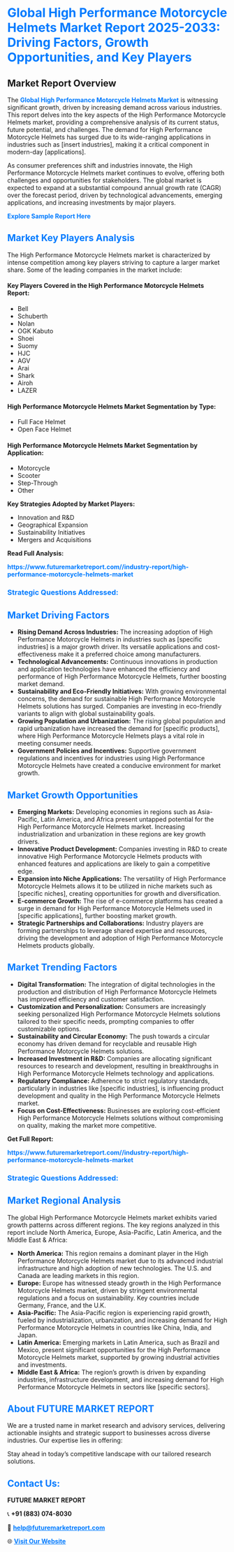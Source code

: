 <h1 style="color: #007BFF;">Global High Performance Motorcycle Helmets Market Report 2025-2033: Driving Factors, Growth Opportunities, and Key Players</h1>

<section id="overview">
<h2>Market Report Overview</h2>
<p>The <a href="https://www.futuremarketreport.com//industry-report/high-performance-motorcycle-helmets-market" style="color: #007BFF; text-decoration: none;"><strong>Global High Performance Motorcycle Helmets Market</strong></a> is witnessing significant growth, driven by increasing demand across various industries. This report delves into the key aspects of the High Performance Motorcycle Helmets market, providing a comprehensive analysis of its current status, future potential, and challenges. The demand for High Performance Motorcycle Helmets has surged due to its wide-ranging applications in industries such as [insert industries], making it a critical component in modern-day [applications].</p>
<p>As consumer preferences shift and industries innovate, the High Performance Motorcycle Helmets market continues to evolve, offering both challenges and opportunities for stakeholders. The global market is expected to expand at a substantial compound annual growth rate (CAGR) over the forecast period, driven by technological advancements, emerging applications, and increasing investments by major players.</p>
</section>

<section id="overview">
<p><a href="https://www.futuremarketreport.com//request-sample/reportId=92800" style="color: #007BFF; text-decoration: none;"><strong>Explore Sample Report Here</strong></a></p>
</section>

<section id="key-players">
<h2 style="color: #007BFF;">Market Key Players Analysis</h2>
<p>The High Performance Motorcycle Helmets market is characterized by intense competition among key players striving to capture a larger market share. Some of the leading companies in the market include:</p>
<h4>Key Players Covered in the High Performance Motorcycle Helmets Report:</h4>
<ul><li>Bell</li><li>Schuberth</li><li>Nolan</li><li>OGK Kabuto</li><li>Shoei</li><li>Suomy</li><li>HJC</li><li>AGV</li><li>Arai</li><li>Shark</li><li>Airoh</li><li>LAZER</li></ul>
<h4>High Performance Motorcycle Helmets Market Segmentation by Type:</h4>
<ul><li>Full Face Helmet</li><li>Open Face Helmet</li></ul>

<h4>High Performance Motorcycle Helmets Market Segmentation by Application:</h4>
<ul><li>Motorcycle</li><li>Scooter</li><li>Step-Through</li><li>Other</li></ul>
<p><strong>Key Strategies Adopted by Market Players:</strong></p>
<ul>
<li>Innovation and R&D</li>
<li>Geographical Expansion</li>
<li>Sustainability Initiatives</li>
<li>Mergers and Acquisitions</li>
</ul>
</section>

<section>
<p><strong>Read Full Analysis: </strong></p><a href="https://www.futuremarketreport.com//industry-report/high-performance-motorcycle-helmets-market" style="color: #007BFF; text-decoration: none;"><strong>https://www.futuremarketreport.com//industry-report/high-performance-motorcycle-helmets-market</strong></a>
<h3 style="color: #007BFF;">Strategic Questions Addressed:</h3>
</section>

<section id="driving-factors">
<h2 style="color: #007BFF;">Market Driving Factors</h2>
<ul>
<li><strong>Rising Demand Across Industries:</strong> The increasing adoption of High Performance Motorcycle Helmets in industries such as [specific industries] is a major growth driver. Its versatile applications and cost-effectiveness make it a preferred choice among manufacturers.</li>
<li><strong>Technological Advancements:</strong> Continuous innovations in production and application technologies have enhanced the efficiency and performance of High Performance Motorcycle Helmets, further boosting market demand.</li>
<li><strong>Sustainability and Eco-Friendly Initiatives:</strong> With growing environmental concerns, the demand for sustainable High Performance Motorcycle Helmets solutions has surged. Companies are investing in eco-friendly variants to align with global sustainability goals.</li>
<li><strong>Growing Population and Urbanization:</strong> The rising global population and rapid urbanization have increased the demand for [specific products], where High Performance Motorcycle Helmets plays a vital role in meeting consumer needs.</li>
<li><strong>Government Policies and Incentives:</strong> Supportive government regulations and incentives for industries using High Performance Motorcycle Helmets have created a conducive environment for market growth.</li>
</ul>
</section>

<section id="growth-opportunities">
<h2 style="color: #007BFF;">Market Growth Opportunities</h2>
<ul>
<li><strong>Emerging Markets:</strong> Developing economies in regions such as Asia-Pacific, Latin America, and Africa present untapped potential for the High Performance Motorcycle Helmets market. Increasing industrialization and urbanization in these regions are key growth drivers.</li>
<li><strong>Innovative Product Development:</strong> Companies investing in R&D to create innovative High Performance Motorcycle Helmets products with enhanced features and applications are likely to gain a competitive edge.</li>
<li><strong>Expansion into Niche Applications:</strong> The versatility of High Performance Motorcycle Helmets allows it to be utilized in niche markets such as [specific niches], creating opportunities for growth and diversification.</li>
<li><strong>E-commerce Growth:</strong> The rise of e-commerce platforms has created a surge in demand for High Performance Motorcycle Helmets used in [specific applications], further boosting market growth.</li>
<li><strong>Strategic Partnerships and Collaborations:</strong> Industry players are forming partnerships to leverage shared expertise and resources, driving the development and adoption of High Performance Motorcycle Helmets products globally.</li>
</ul>
</section>

<section id="trending-factors">
<h2 style="color: #007BFF;">Market Trending Factors</h2>
<ul>
<li><strong>Digital Transformation:</strong> The integration of digital technologies in the production and distribution of High Performance Motorcycle Helmets has improved efficiency and customer satisfaction.</li>
<li><strong>Customization and Personalization:</strong> Consumers are increasingly seeking personalized High Performance Motorcycle Helmets solutions tailored to their specific needs, prompting companies to offer customizable options.</li>
<li><strong>Sustainability and Circular Economy:</strong> The push towards a circular economy has driven demand for recyclable and reusable High Performance Motorcycle Helmets solutions.</li>
<li><strong>Increased Investment in R&D:</strong> Companies are allocating significant resources to research and development, resulting in breakthroughs in High Performance Motorcycle Helmets technology and applications.</li>
<li><strong>Regulatory Compliance:</strong> Adherence to strict regulatory standards, particularly in industries like [specific industries], is influencing product development and quality in the High Performance Motorcycle Helmets market.</li>
<li><strong>Focus on Cost-Effectiveness:</strong> Businesses are exploring cost-efficient High Performance Motorcycle Helmets solutions without compromising on quality, making the market more competitive.</li>
</ul>
</section>

<section>
<p><strong>Get Full Report: </strong></p><a href="https://www.futuremarketreport.com//industry-report/high-performance-motorcycle-helmets-market" style="color: #007BFF; text-decoration: none;"><strong>https://www.futuremarketreport.com//industry-report/high-performance-motorcycle-helmets-market</strong></a>
<h3 style="color: #007BFF;">Strategic Questions Addressed:</h3>
</section>


<section id="regional-analysis">
<h2 style="color: #007BFF;">Market Regional Analysis</h2>
<p>The global High Performance Motorcycle Helmets market exhibits varied growth patterns across different regions. The key regions analyzed in this report include North America, Europe, Asia-Pacific, Latin America, and the Middle East & Africa:</p>
<ul>
<li><strong>North America:</strong> This region remains a dominant player in the High Performance Motorcycle Helmets market due to its advanced industrial infrastructure and high adoption of new technologies. The U.S. and Canada are leading markets in this region.</li>
<li><strong>Europe:</strong> Europe has witnessed steady growth in the High Performance Motorcycle Helmets market, driven by stringent environmental regulations and a focus on sustainability. Key countries include Germany, France, and the U.K.</li>
<li><strong>Asia-Pacific:</strong> The Asia-Pacific region is experiencing rapid growth, fueled by industrialization, urbanization, and increasing demand for High Performance Motorcycle Helmets in countries like China, India, and Japan.</li>
<li><strong>Latin America:</strong> Emerging markets in Latin America, such as Brazil and Mexico, present significant opportunities for the High Performance Motorcycle Helmets market, supported by growing industrial activities and investments.</li>
<li><strong>Middle East & Africa:</strong> The region’s growth is driven by expanding industries, infrastructure development, and increasing demand for High Performance Motorcycle Helmets in sectors like [specific sectors].</li>
</ul>
</section>

<footer>
<h2 style="color: #007BFF;">About FUTURE MARKET REPORT</h2>
<p>We are a trusted name in market research and advisory services, delivering actionable insights and strategic support to businesses across diverse industries. Our expertise lies in offering:</p>

<p>Stay ahead in today’s competitive landscape with our tailored research solutions.</p>

<h2 style="color: #007BFF;">Contact Us:</h2>
<p><strong>FUTURE MARKET REPORT</strong></p>
<p>📞 <strong>+91 (883) 074-8030</strong></p>
<p>📧 <strong><a href="mailto:help@futuremarketreport.com" style="color: #007BFF;">help@futuremarketreport.com</a></strong></p>
<p>🌐 <strong><a href="https://www.futuremarketreport.com/" style="color: #007BFF;">Visit Our Website</a></strong></p>
</footer>